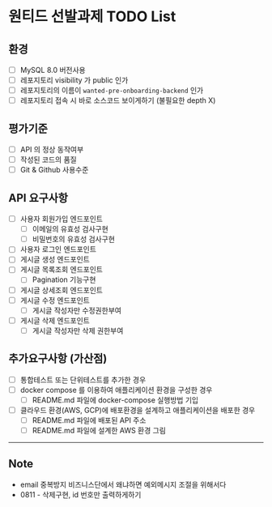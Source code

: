 # 원티드 선발과제 TODO List

## 환경

- [ ] MySQL 8.0 버전사용
- [ ] 레포지토리 visibility 가 public 인가
- [ ] 레포지토리의 이름이 `wanted-pre-onboarding-backend` 인가
- [ ] 레포지토리 접속 시 바로 소스코드 보이게하기 (불필요한 depth X)

## 평가기준

- [ ] API 의 정상 동작여부
- [ ] 작성된 코드의 품질
- [ ] Git & Github 사용수준

## API 요구사항

- [ ] 사용자 회원가입 엔드포인트
  - [ ] 이메일의 유효성 검사구현
  - [ ] 비밀번호의 유효성 검사구현
- [ ] 사용자 로그인 엔드포인트
- [ ] 게시글 생성 엔드포인트
- [ ] 게시글 목록조회 엔드포인트
  - [ ] Pagination 기능구현
- [ ] 게시글 상세조회 엔드포인트
- [ ] 게시글 수정 엔드포인트
  - [ ] 게시글 작성자만 수정권한부여
- [ ] 게시글 삭제 엔드포인트
  - [ ] 게시글 작성자만 삭제 권한부여

## 추가요구사항 (가산점)

- [ ] 통합테스트 또는 단위테스트를 추가한 경우
- [ ] docker compose 를 이용하여 애플리케이션 환경을 구성한 경우
  - [ ] README.md 파일에 docker-compose 실행방법 기입
- [ ] 클라우드 환경(AWS, GCP)에 배포환경을 설계하고 애플리케이션을 배포한 경우
  - [ ] README.md 파일에 배포된 API 주소
  - [ ] README.md 파일에 설계한 AWS 환경 그림

---

## Note

- email 중복방지 비즈니스단에서 왜냐하면 예외메시지 조절을 위해서다
- 0811 - 삭제구현, id 번호만 출력하게하기